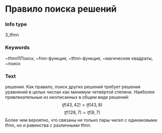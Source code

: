 # Правило поиска решений
### Info type
3_tfmn
### Keywords
~tfmn11Поиск, ~fmn-функция, ~tfmn-функция, ~магические квадраты, ~поиск
### Text
решения. Как правило, поиск других решений требует решения уравнений в целых числах как минимум четвёртой степени. Наиболее привлекательные из неописанных в общем виде решений:
$$tf(43, 42) = tf(43, 8)$$
$$tf(128, 7) = tf(8, 7)$$
Более чем вероятно, что связаны не только пары чисел с одинаковыми tfmn, но и равенства с различными tfmn.
```
